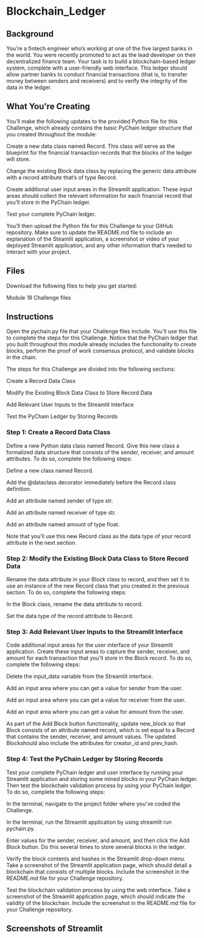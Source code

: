 # Blockchain_Ledger

## Background
You’re a fintech engineer who’s working at one of the five largest banks in the world. You were recently promoted to act as the lead developer on their decentralized finance team. Your task is to build a blockchain-based ledger system, complete with a user-friendly web interface. This ledger should allow partner banks to conduct financial transactions (that is, to transfer money between senders and receivers) and to verify the integrity of the data in the ledger.

## What You're Creating
You’ll make the following updates to the provided Python file for this Challenge, which already contains the basic PyChain ledger structure that you created throughout the module:

Create a new data class named Record. This class will serve as the blueprint for the financial transaction records that the blocks of the ledger will store.

Change the existing Block data class by replacing the generic data attribute with a record attribute that’s of type Record.

Create additional user input areas in the Streamlit application. These input areas should collect the relevant information for each financial record that you’ll store in the PyChain ledger.

Test your complete PyChain ledger.

You’ll then upload the Python file for this Challenge to your GitHub repository. Make sure to update the README.md file to include an explanation of the Steamlit application, a screenshot or video of your deployed Streamlit application, and any other information that’s needed to interact with your project.

## Files
Download the following files to help you get started:

Module 18 Challenge files

## Instructions
Open the pychain.py file that your Challenge files include. You’ll use this file to complete the steps for this Challenge. Notice that the PyChain ledger that you built throughout this module already includes the functionality to create blocks, perform the proof of work consensus protocol, and validate blocks in the chain.

The steps for this Challenge are divided into the following sections:

Create a Record Data Class

Modify the Existing Block Data Class to Store Record Data

Add Relevant User Inputs to the Streamlit Interface

Test the PyChain Ledger by Storing Records

### Step 1: Create a Record Data Class
Define a new Python data class named Record. Give this new class a formalized data structure that consists of the sender, receiver, and amount attributes. To do so, complete the following steps:

Define a new class named Record.

Add the @dataclass decorator immediately before the Record class definition.

Add an attribute named sender of type str.

Add an attribute named receiver of type str.

Add an attribute named amount of type float.

Note that you’ll use this new Record class as the data type of your record attribute in the next section.

### Step 2: Modify the Existing Block Data Class to Store Record Data
Rename the data attribute in your Block class to record, and then set it to use an instance of the new Record class that you created in the previous section. To do so, complete the following steps:

In the Block class, rename the data attribute to record.

Set the data type of the record attribute to Record.

### Step 3: Add Relevant User Inputs to the Streamlit Interface
Code additional input areas for the user interface of your Streamlit application. Create these input areas to capture the sender, receiver, and amount for each transaction that you’ll store in the Block record. To do so, complete the following steps:

Delete the input_data variable from the Streamlit interface.

Add an input area where you can get a value for sender from the user.

Add an input area where you can get a value for receiver from the user.

Add an input area where you can get a value for amount from the user.

As part of the Add Block button functionality, update new_block so that Block consists of an attribute named record, which is set equal to a Record that contains the sender, receiver, and amount values. The updated Blockshould also include the attributes for creator_id and prev_hash.

### Step 4: Test the PyChain Ledger by Storing Records
Test your complete PyChain ledger and user interface by running your Streamlit application and storing some mined blocks in your PyChain ledger. Then test the blockchain validation process by using your PyChain ledger. To do so, complete the following steps:

In the terminal, navigate to the project folder where you've coded the Challenge.

In the terminal, run the Streamlit application by using streamlit run pychain.py.

Enter values for the sender, receiver, and amount, and then click the Add Block button. Do this several times to store several blocks in the ledger.

Verify the block contents and hashes in the Streamlit drop-down menu. Take a screenshot of the Streamlit application page, which should detail a blockchain that consists of multiple blocks. Include the screenshot in the README.md file for your Challenge repository.

Test the blockchain validation process by using the web interface. Take a screenshot of the Streamlit application page, which should indicate the validity of the blockchain. Include the screenshot in the README.md file for your Challenge repository.

## Screenshots of Streamlit

